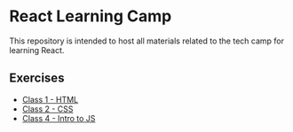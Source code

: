 # React Learning Camp

This repository is intended to host all materials related to the tech camp for learning React.

## Exercises
- [Class 1 - HTML](./class-1-html/README.md)
- [Class 2 - CSS](./class-2-css/README.md)
- [Class 4 - Intro to JS](./class-4-intro-js/README.md)
